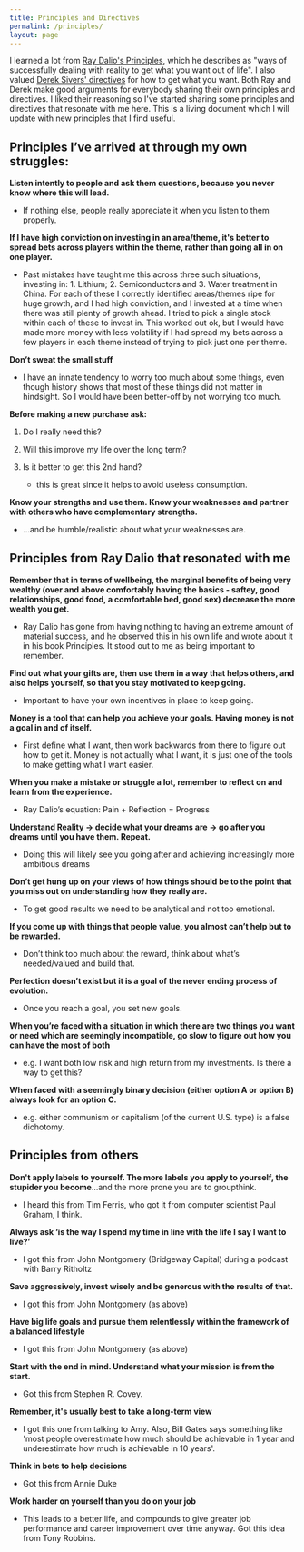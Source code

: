 ```yaml
---
title: Principles and Directives
permalink: /principles/
layout: page
---
```


I learned a lot from [Ray Dalio's Principles][1], which he describes as "ways of successfully dealing with reality to get what you want out of life". I also valued [Derek Sivers' directives][2] for how to get what you want. Both Ray and Derek make good arguments for everybody sharing their own principles and directives. I liked their reasoning so I've started sharing some principles and directives that resonate with me here. This is a living document which I will update with new principles that I find useful. 

## Principles I’ve arrived at through my own struggles:

**Listen intently to people and ask them questions, because you never know where this will lead.**

- If nothing else, people really appreciate it when you listen to them properly.

**If I have high conviction on investing in an area/theme, it's better to spread bets across players within the theme, rather than going all in on one player.**

- Past mistakes have taught me this across three such situations, investing in: 1. Lithium; 2. Semiconductors and 3. Water treatment in China. For each of these I correctly identified areas/themes ripe for huge growth, and I had high conviction, and I invested at a time when there was still plenty of growth ahead. I tried to pick a single stock within each of these to invest in. This worked out ok, but I would have made more money with less volatility if I had spread my bets across a few players in each theme instead of trying to pick just one per theme.

**Don’t sweat the small stuff**

- I have an innate tendency to worry too much about some things, even though history shows that most of these things did not matter in hindsight. So I would have been better-off by not worrying too much.

**Before making a new purchase ask:**

1. Do I really need this?
2. Will this improve my life over the long term?
3. Is it better to get this 2nd hand?

	- this is great since it helps to avoid useless consumption.
	
**Know your strengths and use them. Know your weaknesses and partner with others who have complementary strengths.**

- ...and be humble/realistic about what your weaknesses are.

## Principles from Ray Dalio that resonated with me

**Remember that in terms of wellbeing, the marginal benefits of being very wealthy (over and above comfortably having the basics - saftey, good relationships, good food, a comfortable bed, good sex) decrease the more wealth you get.**

- Ray Dalio has gone from having nothing to having an extreme amount of material success, and he observed this in his own life and wrote about it in his book Principles. It stood out to me as being important to remember.

**Find out what your gifts are, then use them in a way that helps others, and also helps yourself, so that you stay motivated to keep going.**

- Important to have your own incentives in place to keep going.

**Money is a tool that can help you achieve your goals. Having money is not a goal in and of itself.**

- First define what I want, then work backwards from there to figure out how to get it. Money is not actually what I want, it is just one of the tools to make getting what I want easier.


**When you make a mistake or struggle a lot, remember to reflect on and learn from the experience.**

- Ray Dalio’s equation: Pain + Reflection = Progress

**Understand Reality -> decide what your dreams are -> go after you dreams until you have them. Repeat.**

- Doing this will likely see you going after and achieving increasingly more ambitious dreams

**Don’t get hung up on your views of how things should be to the point that you miss out on understanding how they really are.**

- To get good results we need to be analytical and not too emotional.

**If you come up with things that people value, you almost can’t help but to be rewarded.**

- Don’t think too much about the reward, think about what’s needed/valued and build that.

**Perfection doesn’t exist but it is a goal of the never ending process of evolution.**

- Once you reach a goal, you set new goals.

**When you’re faced with a situation in which there are two things you want or need which are seemingly incompatible, go slow to figure out how you can have the most of both**

- e.g. I want both low risk and high return from my investments. Is there a way to get this?

**When faced with a seemingly binary decision (either option A or option B) always look for an option C.**

- e.g. either communism or capitalism (of the current U.S. type) is a false dichotomy.

## Principles from others

**Don't apply labels to yourself. The more labels you apply to yourself, the stupider you become**...and the more prone you are to groupthink. 

- I heard this from Tim Ferris, who got it from computer scientist Paul Graham, I think.

**Always ask ‘is the way I spend my time in line with the life I say I want to live?’**

- I got this from John Montgomery (Bridgeway Capital) during a podcast with Barry Ritholtz

**Save aggressively, invest wisely and be generous with the results of that.**

- I got this from John Montgomery (as above) 

**Have big life goals and pursue them relentlessly within the framework of a balanced lifestyle**

- I got this from John Montgomery (as above) 

**Start with the end in mind. Understand what your mission is from the start.** 

- Got this from Stephen R. Covey. 

**Remember, it's usually best to take a long-term view**

- I got this one from talking to Amy. Also, Bill Gates says something like 'most people overestimate how much should be achievable in 1 year and underestimate how much is achievable in 10 years'.

**Think in bets to help decisions**

- Got this from Annie Duke 

**Work harder on yourself than you do on your job**

- This leads to a better life, and compounds to give greater job performance and career improvement over time anyway. Got this idea from Tony Robbins.

[1]: https://www.principles.com/
[2]: https://sivers.org/d1
